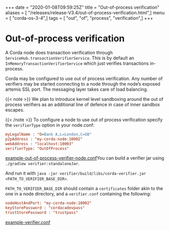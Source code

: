 +++
date = "2020-01-08T09:59:25Z"
title = "Out-of-process verification"
aliases = [ "/releases/release-V3.4/out-of-process-verification.html",]
menu = [ "corda-os-3-4",]
tags = [ "out", "of", "process", "verification",]
+++


# Out-of-process verification

A Corda node does transaction verification through `ServiceHub.transactionVerifierService`. This is by default an
            `InMemoryTransactionVerifierService` which just verifies transactions in-process.

Corda may be configured to use out of process verification. Any number of verifiers may be started connecting to a node
            through the node’s exposed artemis SSL port. The messaging layer takes care of load balancing.


{{< note >}}
We plan to introduce kernel level sandboxing around the out of process verifiers as an additional line of
                defence in case of inner sandbox escapes.

{{< /note >}}
To configure a node to use out of process verification specify the `verifierType` option in your node.conf:

```cfg
myLegalName : "O=Bank A,L=London,C=GB"
p2pAddress : "my-corda-node:10002"
webAddress : "localhost:10003"
verifierType: "OutOfProcess"

```
[example-out-of-process-verifier-node.conf](https://github.com/corda/corda/blob/release/os/3.4/docs/source/example-code/src/main/resources/example-out-of-process-verifier-node.conf)You can build a verifier jar using `./gradlew verifier:standaloneJar`.

And run it with `java -jar verifier/build/libs/corda-verifier.jar <PATH_TO_VERIFIER_BASE_DIR>`.

`PATH_TO_VERIFIER_BASE_DIR` should contain a `certificates` folder akin to the one in a node directory, and a
            `verifier.conf` containing the following:

```cfg
nodeHostAndPort: "my-corda-node:10002"
keyStorePassword : "cordacadevpass"
trustStorePassword : "trustpass"
```
[example-verifier.conf](https://github.com/corda/corda/blob/release/os/3.4/docs/source/example-code/src/main/resources/example-verifier.conf)
